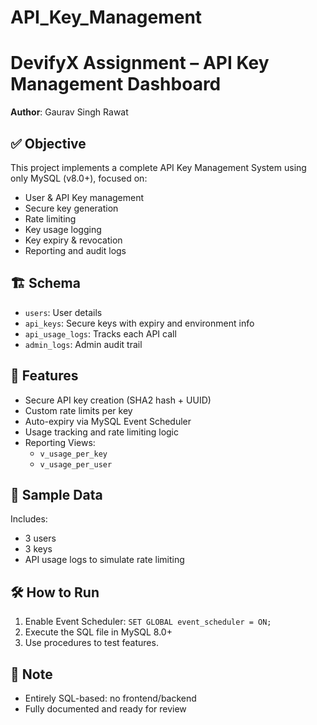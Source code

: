 # API_Key_Management
# DevifyX Assignment – API Key Management Dashboard
**Author**: Gaurav Singh Rawat

## ✅ Objective
This project implements a complete API Key Management System using only MySQL (v8.0+), focused on:
- User & API Key management
- Secure key generation
- Rate limiting
- Key usage logging
- Key expiry & revocation
- Reporting and audit logs

## 🏗️ Schema
- `users`: User details
- `api_keys`: Secure keys with expiry and environment info
- `api_usage_logs`: Tracks each API call
- `admin_logs`: Admin audit trail

## 🔧 Features
- Secure API key creation (SHA2 hash + UUID)
- Custom rate limits per key
- Auto-expiry via MySQL Event Scheduler
- Usage tracking and rate limiting logic
- Reporting Views:
  - `v_usage_per_key`
  - `v_usage_per_user`

## 🧪 Sample Data
Includes:
- 3 users
- 3 keys
- API usage logs to simulate rate limiting

## 🛠️ How to Run
1. Enable Event Scheduler: `SET GLOBAL event_scheduler = ON;`
2. Execute the SQL file in MySQL 8.0+
3. Use procedures to test features.

## 📌 Note
- Entirely SQL-based: no frontend/backend
- Fully documented and ready for review
